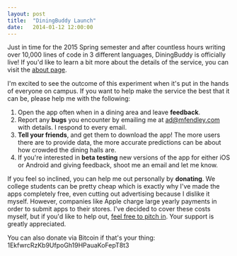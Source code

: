 ```yaml
---
layout: post
title:  "DiningBuddy Launch"
date:   2014-01-12 12:00:00
---
```


Just in time for the 2015 Spring semester and after countless hours writing over 10,000 lines of code in 3 different
languages, DiningBuddy is officially live! If you'd like to learn a bit more about the details of the service, you can
visit the [about page](/about).

I'm excited to see the outcome of this experiment when it's put in the hands of everyone on campus. If you want to help
make the service the best that it can be, please help me with the following:

1. Open the app often when in a dining area and leave **feedback**.
2. Report any **bugs** you encounter by emailing me at ad@mfendley.com with details. I respond to every email.
3. **Tell your friends**, and get them to download the app! The more users there are to provide data, the more accurate
predictions can be about how crowded the dining halls are.
4. If you're interested in **beta testing** new versions of the app for either iOS or Android and giving feedback, shoot me 
an email and let me know.

If you feel so inclined, you can help me out personally by **donating**. We college students can be pretty cheap which
is exactly why I've made the apps completely free, even cutting out advertising because I dislike it myself. However, 
companies like Apple charge large yearly payments in order to submit apps to their stores. I've decided to cover these
costs myself, but if you'd like to help out, [feel free to pitch in](https://www.paypal.com/cgi-bin/webscr?cmd=_donations&business=DCFNRJR2WJPKW&lc=US&item_name=DiningBuddy%20Development&item_number=diningbuddy%2ddevelopment&currency_code=USD&bn=PP%2dDonationsBF%3abtn_donateCC_LG%2egif%3aNonHosted). 
Your support is greatly appreciated.

You can also donate via Bitcoin if that's your thing: 1EkfwrcRzKb9UfpoGh19HPauaKoFepT8t3
